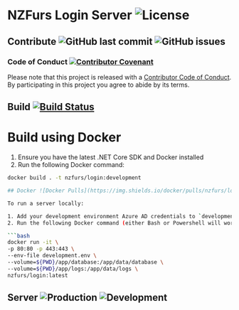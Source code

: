 # NZFurs Login Server ![License](https://img.shields.io/github/license/NZFurs/Login.svg)

## Contribute ![GitHub last commit](https://img.shields.io/github/last-commit/nzfurs/login.svg) ![GitHub issues](https://img.shields.io/github/issues/nzfurs/login.svg)

### Code of Conduct [![Contributor Covenant](https://img.shields.io/badge/Contributor%20Covenant-v1.4%20adopted-ff69b4.svg)](code-of-conduct.md)

Please note that this project is released with a [Contributor Code of Conduct](CODE_OF_CONDUCT.md). By participating in this project you agree to abide by its terms.

## Build [![Build Status](https://dev.azure.com/nzfurs/Login/_apis/build/status/develop)](https://dev.azure.com/nzfurs/Login/_build/latest?definitionId=2)

# Build using Docker

1. Ensure you have the latest .NET Core SDK and Docker installed
2. Run the following Docker command:

```bash
docker build . -t nzfurs/login:development

## Docker ![Docker Pulls](https://img.shields.io/docker/pulls/nzfurs/login.svg)

To run a server locally:

1. Add your development environment Azure AD credentials to `development.env` (a sample is provided). If you don't have these details, either ask @tcfox or set up your own in Azure (details on what's required coming soon).
2. Run the following Docker command (either Bash or Powershell will work). If you wish to run your own build, replace the tag (`latest`) with one you provided in the "Build" instructions above (such as `development`).

```bash
docker run -it \
-p 80:80 -p 443:443 \
--env-file development.env \
--volume=${PWD}/app/database:/app/data/database \
--volume=${PWD}/app/logs:/app/data/logs \
nzfurs/login:latest
```

## Server ![Production](https://img.shields.io/website-up-down-green-red/https/login.furry.nz.svg?label=Production) ![Development](https://img.shields.io/website-up-down-green-red/https/dev.login.furry.nz.svg?label=Development)
